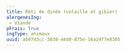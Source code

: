 ```yaml
---
title: Rôti de dinde (volaille et gibier)
alergenesIng:
 - Viande
pFrais: True
ingType: animaux
uuid: ab97d3cc-3838-44d0-875e-16a24f7e8305
---
```

